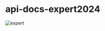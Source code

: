 # api-docs-expert2024
![expert](https://github.com/ismailsamudra/api-docs-expert2024/assets/67509798/145cb1aa-e574-434e-901b-ac30d43105e8)
